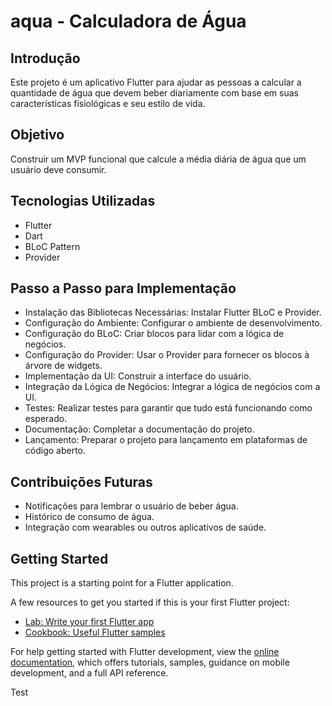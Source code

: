 # aqua - Calculadora de Água


## Introdução
Este projeto é um aplicativo Flutter para ajudar as pessoas a calcular a quantidade de água que devem beber diariamente com base em suas características fisiológicas e seu estilo de vida.

## Objetivo
Construir um MVP funcional que calcule a média diária de água que um usuário deve consumir.

## Tecnologias Utilizadas
- Flutter
- Dart
- BLoC Pattern
- Provider

## Passo a Passo para Implementação
- Instalação das Bibliotecas Necessárias: Instalar Flutter BLoC e Provider.
- Configuração do Ambiente: Configurar o ambiente de desenvolvimento.
- Configuração do BLoC: Criar blocos para lidar com a lógica de negócios.
- Configuração do Provider: Usar o Provider para fornecer os blocos à árvore de widgets.
- Implementação da UI: Construir a interface do usuário.
- Integração da Lógica de Negócios: Integrar a lógica de negócios com a UI.
- Testes: Realizar testes para garantir que tudo está funcionando como esperado.
- Documentação: Completar a documentação do projeto.
- Lançamento: Preparar o projeto para lançamento em plataformas de código aberto.

## Contribuições Futuras
- Notificações para lembrar o usuário de beber água.
- Histórico de consumo de água.
- Integração com wearables ou outros aplicativos de saúde.


## Getting Started

This project is a starting point for a Flutter application.

A few resources to get you started if this is your first Flutter project:

- [Lab: Write your first Flutter app](https://docs.flutter.dev/get-started/codelab)
- [Cookbook: Useful Flutter samples](https://docs.flutter.dev/cookbook)

For help getting started with Flutter development, view the
[online documentation](https://docs.flutter.dev/), which offers tutorials,
samples, guidance on mobile development, and a full API reference.

Test
